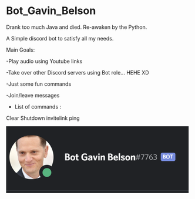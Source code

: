# Bot_Gavin_Belson
 Drank too much Java and died. Re-awaken by the Python.
 
 A Simple discord bot to satisfy all my needs. 
 
Main Goals:

-Play audio using Youtube links

-Take over other Discord servers using Bot role... HEHE XD

-Just some fun commands

-Join/leave messages

- List of commands :

Clear
Shutdown
invitelink
ping


![Image of Bot Gavin Belson](https://github.com/Duggan78/Bot_Gavin_Belson/blob/master/Gavin-Belson-Bot.PNG)











